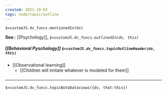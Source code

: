 ```yaml
---
created: 2021-10-03
tags: node/topic/outline
---
```

`$=customJS.dv_funcs.mentionedIn(dv)`


**See**:: [[Psychology]],
*`$=customJS.dv_funcs.outlinedIn(dv, this)`*

##### [[Behavioral Pyschology]] `$=customJS.dv_funcs.topicOutlineHeader(dv, this)`

- [[Observational learning]]
	- [[Children will imitate whatever is modeled for them]]

### <hr class="dataviews"/>

`$=customJS.dv_funcs.topicNoteDataviews({dv, that:this})`

